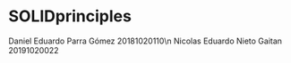 # SOLIDprinciples
Daniel Eduardo Parra Gómez 20181020110\n
Nicolas Eduardo Nieto Gaitan 20191020022
